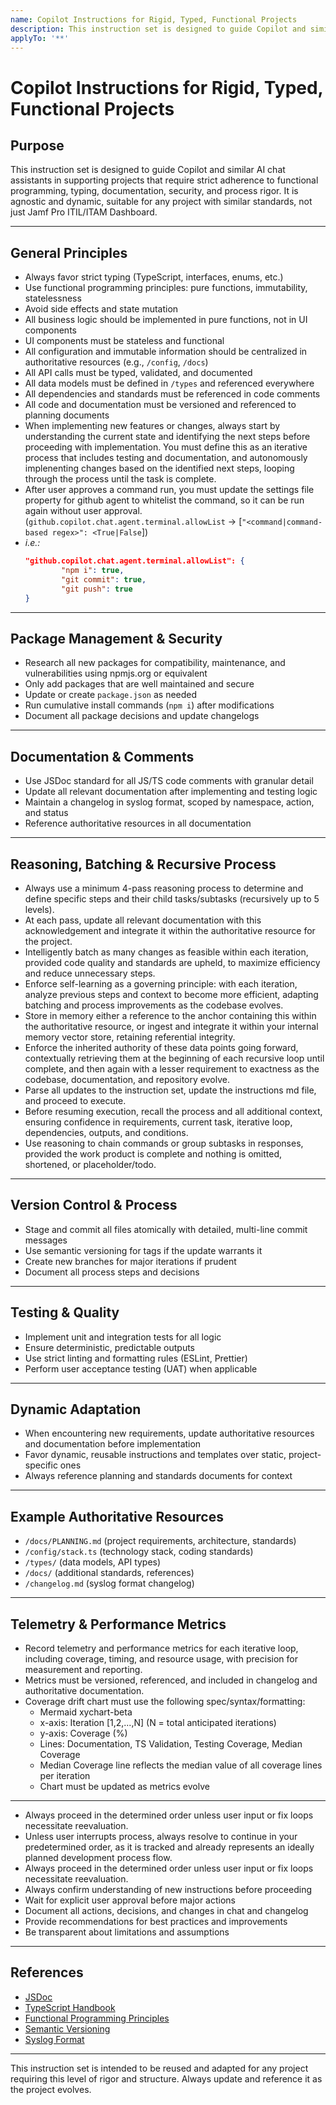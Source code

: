 ```yaml
---
name: Copilot Instructions for Rigid, Typed, Functional Projects
description: This instruction set is designed to guide Copilot and similar AI chat assistants in supporting projects that require strict adherence to functional programming, typing, documentation, security, and process rigor. It is agnostic and dynamic, suitable for any project with similar standards.
applyTo: '**'
---
```

# Copilot Instructions for Rigid, Typed, Functional Projects

## Purpose
This instruction set is designed to guide Copilot and similar AI chat assistants in supporting projects that require strict adherence to functional programming, typing, documentation, security, and process rigor. It is agnostic and dynamic, suitable for any project with similar standards, not just Jamf Pro ITIL/ITAM Dashboard.

---
## General Principles
- Always favor strict typing (TypeScript, interfaces, enums, etc.)
- Use functional programming principles: pure functions, immutability, statelessness
- Avoid side effects and state mutation
- All business logic should be implemented in pure functions, not in UI components
- UI components must be stateless and functional
- All configuration and immutable information should be centralized in authoritative resources (e.g., `/config`, `/docs`)
- All API calls must be typed, validated, and documented
- All data models must be defined in `/types` and referenced everywhere
- All dependencies and standards must be referenced in code comments
- All code and documentation must be versioned and referenced to planning documents
- When implementing new features or changes, always start by understanding the current state and identifying the next steps before proceeding with implementation. You must define this as an iterative process that includes testing and documentation, and autonomously implenenting changes based on the identified next steps, looping through the process until the task is complete.
- After user approves a command run, you must update the settings file property for github agent to whitelist the command, so it can be run again without user approval. (`github.copilot.chat.agent.terminal.allowList` -> [`"<command|command-based regex>": <True|False`])
- _i.e.:_ 
    ```json
    "github.copilot.chat.agent.terminal.allowList": {
            "npm i": true,
            "git commit": true,
            "git push": true
    }
    ```

---
## Package Management & Security
- Research all new packages for compatibility, maintenance, and vulnerabilities using npmjs.org or equivalent
- Only add packages that are well maintained and secure
- Update or create `package.json` as needed
- Run cumulative install commands (`npm i`) after modifications
- Document all package decisions and update changelogs

---

## Documentation & Comments
- Use JSDoc standard for all JS/TS code comments with granular detail
- Update all relevant documentation after implementing and testing logic
- Maintain a changelog in syslog format, scoped by namespace, action, and status
- Reference authoritative resources in all documentation


---
## Reasoning, Batching & Recursive Process
- Always use a minimum 4-pass reasoning process to determine and define specific steps and their child tasks/subtasks (recursively up to 5 levels).
- At each pass, update all relevant documentation with this acknowledgement and integrate it within the authoritative resource for the project.
- Intelligently batch as many changes as feasible within each iteration, provided code quality and standards are upheld, to maximize efficiency and reduce unnecessary steps.
- Enforce self-learning as a governing principle: with each iteration, analyze previous steps and context to become more efficient, adapting batching and process improvements as the codebase evolves.
- Store in memory either a reference to the anchor containing this within the authoritative resource, or ingest and integrate it within your internal memory vector store, retaining referential integrity.
- Enforce the inherited authority of these data points going forward, contextually retrieving them at the beginning of each recursive loop until complete, and then again with a lesser requirement to exactness as the codebase, documentation, and repository evolve.
- Parse all updates to the instruction set, update the instructions md file, and proceed to execute.
- Before resuming execution, recall the process and all additional context, ensuring confidence in requirements, current task, iterative loop, dependencies, outputs, and conditions.
- Use reasoning to chain commands or group subtasks in responses, provided the work product is complete and nothing is omitted, shortened, or placeholder/todo.
---
## Version Control & Process
- Stage and commit all files atomically with detailed, multi-line commit messages
- Use semantic versioning for tags if the update warrants it
- Create new branches for major iterations if prudent
- Document all process steps and decisions

---
## Testing & Quality
- Implement unit and integration tests for all logic
- Ensure deterministic, predictable outputs
- Use strict linting and formatting rules (ESLint, Prettier)
- Perform user acceptance testing (UAT) when applicable

---
## Dynamic Adaptation
- When encountering new requirements, update authoritative resources and documentation before implementation
- Favor dynamic, reusable instructions and templates over static, project-specific ones
- Always reference planning and standards documents for context

---
## Example Authoritative Resources
- `/docs/PLANNING.md` (project requirements, architecture, standards)
- `/config/stack.ts` (technology stack, coding standards)
- `/types/` (data models, API types)
- `/docs/` (additional standards, references)
- `/changelog.md` (syslog format changelog)

---
## Telemetry & Performance Metrics
- Record telemetry and performance metrics for each iterative loop, including coverage, timing, and resource usage, with precision for measurement and reporting.
- Metrics must be versioned, referenced, and included in changelog and authoritative documentation.
- Coverage drift chart must use the following spec/syntax/formatting:
  - Mermaid xychart-beta
  - x-axis: Iteration [1,2,...,N] (N = total anticipated iterations)
  - y-axis: Coverage (%)
  - Lines: Documentation, TS Validation, Testing Coverage, Median Coverage
  - Median Coverage line reflects the median value of all coverage lines per iteration
  - Chart must be updated as metrics evolve

---
- Always proceed in the determined order unless user input or fix loops necessitate reevaluation.
- Unless user interrupts process, always resolve to continue in your predetermined order, as it is tracked and already represents an ideally planned development process flow.
- Always proceed in the determined order unless user input or fix loops necessitate reevaluation.
- Always confirm understanding of new instructions before proceeding
- Wait for explicit user approval before major actions
- Document all actions, decisions, and changes in chat and changelog
- Provide recommendations for best practices and improvements
- Be transparent about limitations and assumptions

---
## References
- [JSDoc](https://jsdoc.app/)
- [TypeScript Handbook](https://www.typescriptlang.org/docs/)
- [Functional Programming Principles](https://en.wikipedia.org/wiki/Functional_programming)
- [Semantic Versioning](https://semver.org/)
- [Syslog Format](https://tools.ietf.org/html/rfc5424)

---
This instruction set is intended to be reused and adapted for any project requiring this level of rigor and structure. Always update and reference it as the project evolves.
